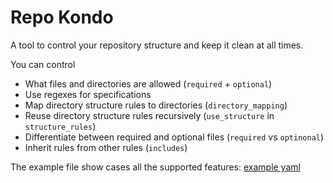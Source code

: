 # Repo Kondo

A tool to control your repository structure and keep it clean at all times.

You can control

- What files and directories are allowed (`required` + `optional`)
- Use regexes for specifications
- Map directory structure rules to directories (`directory_mapping`)
- Reuse directory structure rules recursively (`use_structure` in `structure_rules`)
- Differentiate between required and optional files (`required` vs `optinonal`)
- Inherit rules from other rules (`includes`)

The example file show cases all the supported features:
[example yaml](test_config.yaml)
